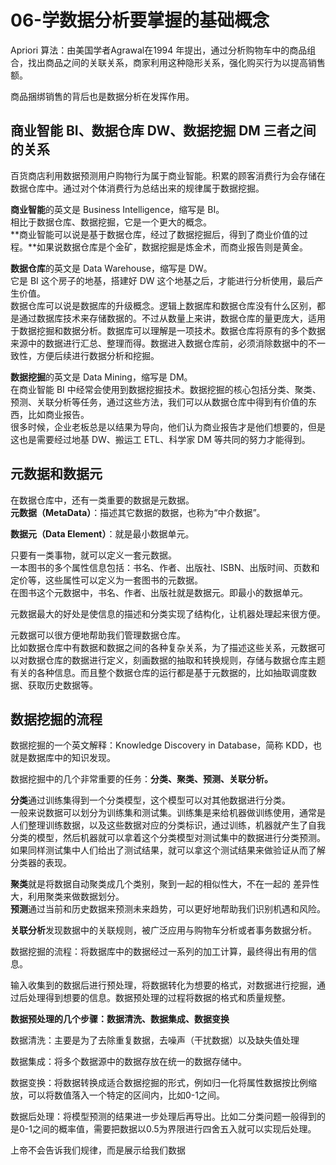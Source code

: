 # 06-学数据分析要掌握的基础概念

Apriori 算法：由美国学者Agrawal在1994 年提出，通过分析购物车中的商品组合，找出商品之间的关联关系，商家利用这种隐形关系，强化购买行为以提高销售额。

商品捆绑销售的背后也是数据分析在发挥作用。

## 商业智能 BI、数据仓库 DW、数据挖掘 DM 三者之间的关系

百货商店利用数据预测用户购物行为属于商业智能。积累的顾客消费行为会存储在数据仓库中。通过对个体消费行为总结出来的规律属于数据挖掘。

**商业智能**的英文是 Business Intelligence，缩写是 BI。  
相比于数据仓库、数据挖掘，它是一个更大的概念。  
**商业智能可以说是基于数据仓库，经过了数据挖掘后，得到了商业价值的过程。**如果说数据仓库是个金矿，数据挖掘是炼金术，而商业报告则是黄金。

**数据仓库**的英文是 Data Warehouse，缩写是 DW。  
它是 BI 这个房子的地基，搭建好 DW 这个地基之后，才能进行分析使用，最后产生价值。  
数据仓库可以说是数据库的升级概念。逻辑上数据库和数据仓库没有什么区别，都是通过数据库技术来存储数据的。不过从数量上来讲，数据仓库的量更庞大，适用于数据挖掘和数据分析。数据库可以理解是一项技术。数据仓库将原有的多个数据来源中的数据进行汇总、整理而得。数据进入数据仓库前，必须消除数据中的不一致性，方便后续进行数据分析和挖掘。

**数据挖掘**的英文是 Data Mining，缩写是 DM。  
在商业智能 BI 中经常会使用到数据挖掘技术。数据挖掘的核心包括分类、聚类、预测、关联分析等任务，通过这些方法，我们可以从数据仓库中得到有价值的东西，比如商业报告。  
很多时候，企业老板总是以结果为导向，他们认为商业报告才是他们想要的，但是这也是需要经过地基 DW、搬运工 ETL、科学家 DM 等共同的努力才能得到。

## 元数据和数据元

在数据仓库中，还有一类重要的数据是元数据。  
**元数据（MetaData）**：描述其它数据的数据，也称为“中介数据”。  

**数据元（Data Element）**：就是最小数据单元。  

只要有一类事物，就可以定义一套元数据。  
一本图书的多个属性信息包括：书名、作者、出版社、ISBN、出版时间、页数和定价等，这些属性可以定义为一套图书的元数据。    
在图书这个元数据中，书名、作者、出版社就是数据元。即最小的数据单元。  

元数据最大的好处是使信息的描述和分类实现了结构化，让机器处理起来很方便。  

元数据可以很方便地帮助我们管理数据仓库。  
比如数据仓库中有数据和数据之间的各种复杂关系，为了描述这些关系，元数据可以对数据仓库的数据进行定义，刻画数据的抽取和转换规则，存储与数据仓库主题有关的各种信息。而且整个数据仓库的运行都是基于元数据的，比如抽取调度数据、获取历史数据等。

## 数据挖掘的流程

数据挖掘的一个英文解释：Knowledge Discovery in Database，简称 KDD，也就是数据库中的知识发现。

数据挖掘中的几个非常重要的任务：**分类、聚类、预测、关联分析。**

**分类**通过训练集得到一个分类模型，这个模型可以对其他数据进行分类。  
一般来说数据可以划分为训练集和测试集。训练集是来给机器做训练使用，通常是人们整理训练数据，以及这些数据对应的分类标识，通过训练，机器就产生了自我分类的模型，然后机器就可以拿着这个分类模型对测试集中的数据进行分类预测。如果同样测试集中人们给出了测试结果，就可以拿这个测试结果来做验证从而了解分类器的表现。

**聚类**就是将数据自动聚类成几个类别，聚到一起的相似性大，不在一起的  差异性大，利用聚类来做数据划分。  
**预测**通过当前和历史数据来预测未来趋势，可以更好地帮助我们识别机遇和风险。

**关联分析**发现数据中的关联规则，被广泛应用与购物车分析或者事务数据分析。

数据挖掘的流程：将数据库中的数据经过一系列的加工计算，最终得出有用的信息。

输入收集到的数据后进行预处理，将数据转化为想要的格式，对数据进行挖掘，通过后处理得到想要的信息。数据预处理的过程将数据的格式和质量规整。

**数据预处理的几个步骤：数据清洗、数据集成、数据变换**

数据清洗：主要是为了去除重复数据，去噪声（干扰数据）以及缺失值处理

数据集成：将多个数据源中的数据存放在统一的数据存储中。  

数据变换：将数据转换成适合数据挖掘的形式，例如归一化将属性数据按比例缩放，可以将数值落入一个特定的区间内，比如0-1之间。

数据后处理：将模型预测的结果进一步处理后再导出。比如二分类问题一般得到的是0-1之间的概率值，需要把数据以0.5为界限进行四舍五入就可以实现后处理。

上帝不会告诉我们规律，而是展示给我们数据